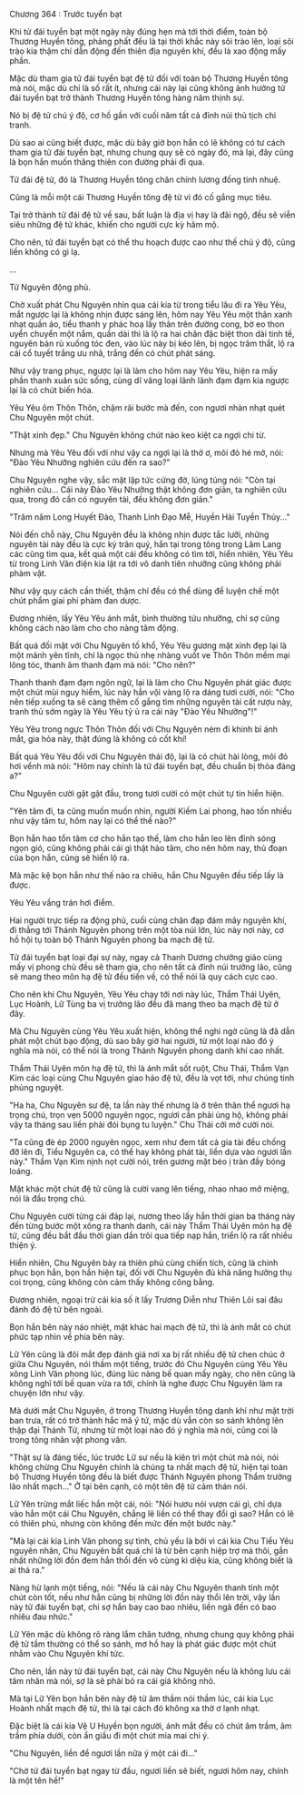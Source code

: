 




Chương 364 : Trước tuyển bạt


Khi tử đái tuyển bạt một ngày này đúng hẹn mà tới thời điểm, toàn bộ Thương Huyền tông, phảng phất đều là tại thời khắc này sôi trào lên, loại sôi trào kia thậm chí dẫn động đến thiên địa nguyên khí, đều là xao động mấy phần.

Mặc dù tham gia tử đái tuyển bạt đệ tử đối với toàn bộ Thương Huyền tông mà nói, mặc dù chỉ là số rất ít, nhưng cái này lại cũng không ảnh hưởng tử đái tuyển bạt trở thành Thương Huyền tông hàng năm thịnh sự.

Nó bị đệ tử chú ý độ, cơ hồ gần với cuối năm tất cả đỉnh núi thủ tịch chi tranh.

Dù sao ai cũng biết được, mặc dù bây giờ bọn hắn có lẽ không có tư cách tham gia tử đái tuyển bạt, nhưng chung quy sẽ có ngày đó, mà lại, đây cũng là bọn hắn muốn thăng thiên con đường phải đi qua.

Tử đái đệ tử, đó là Thương Huyền tông chân chính lương đống tinh nhuệ.

Cũng là mỗi một cái Thương Huyền tông đệ tử vì đó cố gắng mục tiêu.

Tại trở thành tử đái đệ tử về sau, bất luận là địa vị hay là đãi ngộ, đều sẽ viễn siêu những đệ tử khác, khiến cho người cực kỳ hâm mộ.

Cho nên, tử đái tuyển bạt có thể thu hoạch được cao như thế chú ý độ, cũng liền không có gì lạ.

...

Tử Nguyên động phủ.

Chờ xuất phát Chu Nguyên nhìn qua cái kia từ trong tiểu lâu đi ra Yêu Yêu, mắt ngược lại là không nhịn được sáng lên, hôm nay Yêu Yêu một thân xanh nhạt quần áo, tiểu thanh y phác hoạ lấy thân trên đường cong, bờ eo thon uyển chuyển một nắm, quần dài thì là lộ ra hai chân đặc biệt thon dài tinh tế, nguyên bản rủ xuống tóc đen, vào lúc này bị kéo lên, bị ngọc trâm thắt, lộ ra cái cổ tuyết trắng ưu nhã, trắng đến có chút phát sáng.

Như vậy trang phục, ngược lại là làm cho hôm nay Yêu Yêu, hiện ra mấy phần thanh xuân sức sống, cùng dĩ vãng loại lãnh lãnh đạm đạm kia ngược lại là có chút biến hóa.

Yêu Yêu ôm Thôn Thôn, chậm rãi bước mà đến, con ngươi nhàn nhạt quét Chu Nguyên một chút.

"Thật xinh đẹp." Chu Nguyên không chút nào keo kiệt ca ngợi chi từ.

Nhưng mà Yêu Yêu đối với như vậy ca ngợi lại là thờ ơ, môi đỏ hé mở, nói: "Đào Yêu Nhưỡng nghiên cứu đến ra sao?"

Chu Nguyên nghe vậy, sắc mặt lập tức cứng đờ, lúng túng nói: "Còn tại nghiên cứu... Cái này Đào Yêu Nhưỡng thật không đơn giản, ta nghiên cứu qua, trong đó cần có nguyên tài, đều không đơn giản."

"Trăm năm Long Huyết Đào, Thanh Linh Đạo Mễ, Huyền Hải Tuyền Thủy..."

Nói đến chỗ này, Chu Nguyên đều là không nhịn được tắc lưỡi, những nguyên tài này đều là cực kỳ trân quý, hắn tại trong tông trong Lâm Lang các cũng tìm qua, kết quả một cái đều không có tìm tới, hiển nhiên, Yêu Yêu từ trong Linh Văn điện kia lật ra tới vô danh tiên nhưỡng cũng không phải phàm vật.

Như vậy quy cách cần thiết, thậm chí đều có thể dùng để luyện chế một chút phẩm giai phi phàm đan dược.

Đương nhiên, lấy Yêu Yêu ánh mắt, bình thường tửu nhưỡng, chỉ sợ cũng không cách nào làm cho cho nàng tâm động.

Bất quá đối mặt với Chu Nguyên tố khổ, Yêu Yêu gương mặt xinh đẹp lại là một mảnh yên tĩnh, chỉ là ngọc thủ nhẹ nhàng vuốt ve Thôn Thôn mềm mại lông tóc, thanh âm thanh đạm mà nói: "Cho nên?"

Thanh thanh đạm đạm ngôn ngữ, lại là làm cho Chu Nguyên phát giác được một chút mùi nguy hiểm, lúc này hắn vội vàng lộ ra dáng tươi cười, nói: "Cho nên tiếp xuống ta sẽ càng thêm cố gắng tìm những nguyên tài cất rượu này, tranh thủ sớm ngày là Yêu Yêu tỷ ủ ra cái này "Đào Yêu Nhưỡng"!"

Yêu Yêu trong ngực Thôn Thôn đối với Chu Nguyên ném đi khinh bỉ ánh mắt, gia hỏa này, thật đúng là không có cốt khí!

Bất quá Yêu Yêu đối với Chu Nguyên thái độ, lại là có chút hài lòng, môi đỏ hơi vểnh mà nói: "Hôm nay chính là tử đái tuyển bạt, đều chuẩn bị thỏa đáng a?"

Chu Nguyên cười gật gật đầu, trong tươi cười có một chút tự tin hiển hiện.

"Yên tâm đi, ta cũng muốn muốn nhìn, người Kiếm Lai phong, hao tốn nhiều như vậy tâm tư, hôm nay lại có thể thế nào?"

Bọn hắn hao tổn tâm cơ cho hắn tạo thế, làm cho hắn leo lên đỉnh sóng ngọn gió, cũng không phải cái gì thật hảo tâm, cho nên hôm nay, thủ đoạn của bọn hắn, cũng sẽ hiển lộ ra.

Mà mặc kệ bọn hắn như thế nào ra chiêu, hắn Chu Nguyên đều tiếp lấy là được.

Yêu Yêu vầng trán hơi điểm.

Hai người trực tiếp ra động phủ, cuối cùng chân đạp đám mây nguyên khí, đi thẳng tới Thánh Nguyên phong trên một tòa núi lớn, lúc này nơi này, cơ hồ hội tụ toàn bộ Thánh Nguyên phong ba mạch đệ tử.

Tử đái tuyển bạt loại đại sự này, ngay cả Thanh Dương chưởng giáo cùng mấy vị phong chủ đều sẽ tham gia, cho nên tất cả đỉnh núi trưởng lão, cũng sẽ mang theo môn hạ đệ tử đều tiến về, có thể nói là quy cách cực cao.

Cho nên khi Chu Nguyên, Yêu Yêu chạy tới nơi này lúc, Thẩm Thái Uyên, Lục Hoành, Lữ Tùng ba vị trưởng lão đều đã mang theo ba mạch đệ tử ở đây.

Mà Chu Nguyên cùng Yêu Yêu xuất hiện, không thể nghi ngờ cũng là đã dẫn phát một chút bạo động, dù sao bây giờ hai người, từ một loại nào đó ý nghĩa mà nói, có thể nói là trong Thánh Nguyên phong danh khí cao nhất.

Thẩm Thái Uyên môn hạ đệ tử, thì là ánh mắt sốt ruột, Chu Thái, Thẩm Vạn Kim các loại cùng Chu Nguyên giao hảo đệ tử, đều là vọt tới, như chúng tinh phủng nguyệt.

"Ha ha, Chu Nguyên sư đệ, ta lần này thế nhưng là ở trên thân thể ngươi hạ trọng chú, trọn vẹn 5000 nguyên ngọc, ngươi cần phải ủng hộ, không phải vậy ta tháng sau liền phải đói bụng tu luyện." Chu Thái cởi mở cười nói.

"Ta cũng đè ép 2000 nguyên ngọc, xem như đem tất cả gia tài đều chống đỡ lên đi, Tiểu Nguyên ca, có thể hay không phát tài, liền dựa vào ngươi lần này." Thẩm Vạn Kim nịnh nọt cười nói, trên gương mặt béo ị tràn đầy bóng loáng.

Mặt khác một chút đệ tử cũng là cười vang lên tiếng, nhao nhao mở miệng, nói là đầu trọng chú.

Chu Nguyên cười từng cái đáp lại, nương theo lấy hắn thời gian ba tháng này đến từng bước một xông ra thanh danh, cái này Thẩm Thái Uyên môn hạ đệ tử, cũng đều bắt đầu thời gian dần trôi qua tiếp nạp hắn, triển lộ ra rất nhiều thiện ý.

Hiển nhiên, Chu Nguyên bày ra thiên phú cùng chiến tích, cũng là chinh phục bọn hắn, bọn hắn hiện tại, đối với Chu Nguyên đủ khả năng hưởng thụ coi trọng, cũng không còn cảm thấy không công bằng.

Đương nhiên, ngoại trừ cái kia số ít lấy Trương Diễn như Thiên Lôi sai đâu đánh đó đệ tử bên ngoài.

Bọn hắn bên này náo nhiệt, mặt khác hai mạch đệ tử, thì là ánh mắt có chút phức tạp nhìn về phía bên này.

Lữ Yên cũng là đôi mắt đẹp đánh giá nơi xa bị rất nhiều đệ tử chen chúc ở giữa Chu Nguyên, nói thầm một tiếng, trước đó Chu Nguyên cùng Yêu Yêu xông Linh Văn phong lúc, đúng lúc nàng bế quan mấy ngày, cho nên cũng là không nghĩ tới bế quan vừa ra tới, chính là nghe được Chu Nguyên làm ra chuyện lớn như vậy.

Mà dưới mắt Chu Nguyên, ở trong Thương Huyền tông danh khí như mặt trời ban trưa, rất có trở thành hắc mã ý tứ, mặc dù vẫn còn so sánh không lên thập đại Thánh Tử, nhưng từ một loại nào đó ý nghĩa mà nói, cũng coi là trong tông nhân vật phong vân.

"Thật sự là đáng tiếc, lúc trước Lữ sư nếu là kiên trì một chút mà nói, nói không chừng Chu Nguyên chính là chúng ta nhất mạch đệ tử, hiện tại toàn bộ Thương Huyền tông đều là biết được Thánh Nguyên phong Thẩm trưởng lão nhất mạch..." Ở tại bên cạnh, có một tên đệ tử cảm thán nói.

Lữ Yên trừng mắt liếc hắn một cái, nói: "Nói hươu nói vượn cái gì, chỉ dựa vào hắn một cái Chu Nguyên, chẳng lẽ liền có thể thay đổi gì sao? Hắn có lẽ có thiên phú, nhưng còn không đến mức đến một bước này."

"Mà lại cái kia Linh Văn phong sự tình, chủ yếu là bởi vì cái kia Chu Tiểu Yêu nguyên nhân, Chu Nguyên bất quá chỉ là từ bên cạnh hiệp trợ mà thôi, gần nhất những lời đồn đem hắn thổi đến vô cùng kì diệu kia, cũng không biết là ai thả ra."

Nàng hừ lạnh một tiếng, nói: "Nếu là cái này Chu Nguyên thanh tỉnh một chút còn tốt, nếu như hắn cũng bị những lời đồn này thổi lên trời, vậy lần này tử đái tuyển bạt, chỉ sợ hắn bay cao bao nhiêu, liền ngã đến có bao nhiêu đau nhức."

Lữ Yên mặc dù không rõ ràng lắm chân tướng, nhưng chung quy không phải đệ tử tầm thường có thể so sánh, mơ hồ hay là phát giác được một chút nhằm vào Chu Nguyên khí tức.

Cho nên, lần này tử đái tuyển bạt, cái này Chu Nguyên nếu là không lưu cái tâm nhãn mà nói, sợ là sẽ phải bỏ ra cái giá không nhỏ.

Mà tại Lữ Yên bọn hắn bên này đệ tử âm thầm nói thầm lúc, cái kia Lục Hoành nhất mạch đệ tử, thì là tại cách đó không xa thờ ơ lạnh nhạt.

Đặc biệt là cái kia Vệ U Huyền bọn người, ánh mắt đều có chút âm trầm, âm trầm phía dưới, còn ẩn giấu đi một chút mỉa mai chi ý.

"Chu Nguyên, liền để ngươi lần nữa ý một cái đi..."

"Chờ tử đái tuyển bạt ngay từ đầu, ngươi liền sẽ biết, ngươi hôm nay, chính là một tên hề!"




